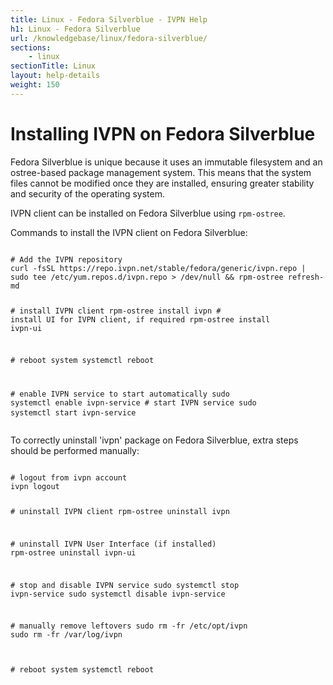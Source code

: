 ```yaml
---
title: Linux - Fedora Silverblue - IVPN Help
h1: Linux - Fedora Silverblue
url: /knowledgebase/linux/fedora-silverblue/
sections:
    - linux
sectionTitle: Linux
layout: help-details
weight: 150
---
```

# Installing IVPN on Fedora Silverblue

Fedora Silverblue is unique because it uses an immutable filesystem and an ostree-based package management system. This means that the system files cannot be modified once they are installed, ensuring greater stability and security of the operating system. 

IVPN client can be installed on Fedora Silverblue using `rpm-ostree`.

Commands to install the IVPN client on Fedora Silverblue:

<div class="highlight">
<pre>
<code class="language-shell" data-lang="shell">
<span># Add the IVPN repository</span>
curl -fsSL https://repo.ivpn.net/stable/fedora/generic/ivpn.repo | sudo tee /etc/yum.repos.d/ivpn.repo > /dev/null && rpm-ostree refresh-md

<span># install IVPN client</span>
rpm-ostree install ivpn
<span># install UI for IVPN client, if required</span>
rpm-ostree install ivpn-ui

<span># reboot system</span>
systemctl reboot

<span># enable IVPN service to start automatically</span>
sudo systemctl enable ivpn-service
<span># start IVPN service</span>
sudo systemctl start ivpn-service
</code>
</pre>
</div>

To correctly uninstall 'ivpn' package on Fedora Silverblue, extra steps should be performed manually:

<div class="highlight">
<pre>
<code class="language-shell" data-lang="shell">
<span># logout from ivpn account</span>
ivpn logout

<span># uninstall IVPN client</span>
rpm-ostree uninstall ivpn

<span># uninstall IVPN User Interface (if installed)</span>
rpm-ostree uninstall ivpn-ui

<span># stop and disable IVPN service</span>
sudo systemctl stop ivpn-service
sudo systemctl disable ivpn-service

<span># manually remove leftovers</span>
sudo rm -fr /etc/opt/ivpn
sudo rm -fr /var/log/ivpn

<span># reboot system</span>
systemctl reboot
</code>
</pre>
</div>
